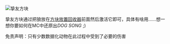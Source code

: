 ![挚友方块](block:betterwithmods:companion_cube)

挚友方块通过把狼放在[方块放置回收器](block_dispenser.md)前面然后激活它即可，具体有啥用……想一想你要如何在MC中还原出*DOG SONG* ;)

免责声明：只有少数数据化动物在此过程中受到了必要的伤害